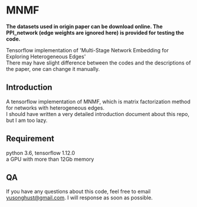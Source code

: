 # MNMF

**The datasets used in origin paper can be download online. The PPI_network (edge weights are ignored here) is provided for testing the code.**    

Tensorflow implementation of 'Multi-Stage Network Embedding for Exploring Heterogeneous Edges'  
There may have slight difference between the codes and the descriptions of the paper, one can change it manually.      

## Introduction
A tensorflow implementation of MNMF, which is matrix factorization method for networks with heterogeneous edges.   
I should have written a very detailed introduction document about this repo, but I am too lazy.   

## Requirement
python 3.6, tensorflow 1.12.0   
a GPU with more than 12Gb memory   

## QA   
If you have any questions about this code, feel free to email yusonghust@gmail.com. I will response as soon as possible.
